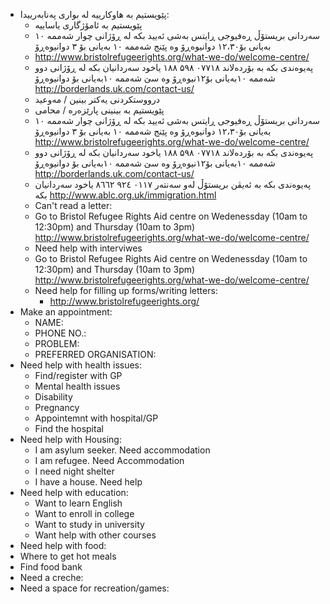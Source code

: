 -   پێویستیم به‌ هاوکارییه‌ له‌ بواری په‌نابه‌رییدا:
    -   پێویستیم به‌ ئامۆژگاری یاساییه‌
    - سه‌ردانی بریستۆڵ ڕه‌فیوجی ڕایتس به‌شی ئه‌یید بکه‌ له‌ ڕۆژانی چوار شه‌ممه‌ ۱۰ به‌یانی بۆ۱۲،۳۰ دوانیوه‌ڕۆ وه‌ پێنج شه‌ممه‌ ۱۰ به‌یانی بۆ ۳ دوانیوه‌ڕۆ 
     - http://www.bristolrefugeerights.org/what-we-do/welcome-centre/
     - په‌یوه‌ندی بکه‌ به‌ بۆرده‌لاند ۰۷۷۱۸ ۵۹۸ ۱۸۸ یاخود سه‌ردانیان بکه‌ له‌ ڕۆژانی دوو شه‌ممه‌ ۱۰به‌یانی بۆ۱۲نیوه‌ڕۆ وه‌ سێ شه‌ممه‌ ۱۰به‌یانی بۆ  دوانیوه‌ڕۆ http://borderlands.uk.com/contact-us/
     - درووستکردنی یه‌کتر بینین / مه‌وعید 
    - پێویستیم به‌ بینینی پارێزه‌ره‌ / محامی
     - سه‌ردانی بریستۆڵ ڕه‌فیوجی ڕایتس به‌شی ئه‌یید بکه‌ له‌ ڕۆژانی چوار شه‌ممه‌ ۱۰ به‌یانی بۆ۱۲،۳۰ دوانیوه‌ڕۆ وه‌ پێنج شه‌ممه‌ ۱۰ به‌یانی بۆ ۳ دوانیوه‌ڕۆ http://www.bristolrefugeerights.org/what-we-do/welcome-centre/
     - په‌یوه‌ندی بکه‌ به‌ بۆرده‌لاند ۰۷۷۱۸ ۵۹۸ ۱۸۸ یاخود سه‌ردانیان بکه‌ له‌ ڕۆژانی دوو شه‌ممه‌ ۱۰به‌یانی بۆ۱۲نیوه‌ڕۆ وه‌ سێ شه‌ممه‌ ۱۰به‌یانی بۆ دوانیوه‌ڕۆ http://borderlands.uk.com/contact-us/
     - په‌یوه‌ندی بکه‌ به‌ ئه‌یڤن بریستۆڵ له‌و سه‌نته‌ر ۰۱۱۷ ۹۲٤ ۸٦٦۲ یاخود سه‌ردانیان بکه‌  http://www.ablc.org.uk/immigration.html
    - Can't read a letter:
     - Go to Bristol Refugee Rights Aid centre on Wedenessday (10am to 12:30pm) and Thursday (10am to 3pm) http://www.bristolrefugeerights.org/what-we-do/welcome-centre/
    - Need help with interviwes 
    - Go to Bristol Refugee Rights Aid centre on Wedenessday (10am to 12:30pm) and Thursday (10am to 3pm) http://www.bristolrefugeerights.org/what-we-do/welcome-centre/
    - Need help for filling up forms/writing letters:
        - http://www.bristolrefugeerights.org/ 
   - Make an appointment:
     - NAME:
     - PHONE NO.:
     - PROBLEM:
     - PREFERRED ORGANISATION:
- Need help with health issues:
    - Find/register with GP
    - Mental health issues
    - Disability
    - Pregnancy
    - Appointemnt with hospital/GP
    - Find the hospital
- Need help with Housing:
    - I am asylum seeker. Need accommodation
    - I am refugee. Need Accommodation
    - I need night shelter
    - I have a house. Need help
- Need help with education:
    - Want to learn English 
    - Want to enroll in college
    - Want to study in university
    - Want help with other courses
- Need help with food:
 - Where to get hot meals
 - Find food bank
- Need a creche:
- Need a space for recreation/games:

